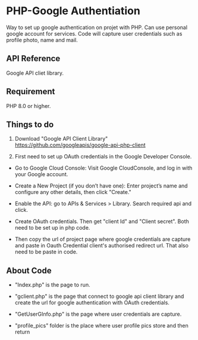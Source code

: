 
# PHP-Google Authentiation

Way to set up google authentication on projet with PHP.
Can use personal google account for services. 
Code will capture user credentials such as profile photo, name and mail.

## API Reference
Google API cliet library.




## Requirement
PHP 8.0 or higher.
## Things to do
1. Download "Google API Client Library"
https://github.com/googleapis/google-api-php-client

2. First need to set up OAuth credentials in the Google Developer Console.

* Go to Google Cloud Console: Visit Google CloudConsole, and log in with your Google account.

* Create a New Project (if you don’t have one): Enter project’s name and configure any other details, then click "Create."

* Enable the API: go to APIs & Services > Library. Search required api and click.

 * Create OAuth credentials. Then get "client Id" and "Client secret". Both need to be set up in php code. 

* Then copy the url of project page where google credentials are capture and paste in Oauth Credential client's authorised redirect url. That also need to be paste in code.

## About Code
* "Index.php" is the  page to run. 

* "gclient.php" is the page that connect to google api client library and create the url for google authentication with OAuth credentials.

* "GetUserGInfo.php" is the page where user    credentials are capture.

* "profile_pics" folder is the place where user profile pics store and then return
